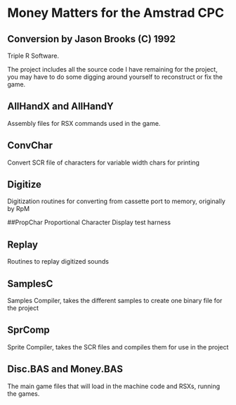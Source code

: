 # Money Matters for the Amstrad CPC
## Conversion by Jason Brooks (C) 1992
Triple R Software.

The project includes all the source code I have remaining for the project, you may have to do some digging around yourself to reconstruct or fix the game.

## AllHandX and AllHandY
Assembly files for RSX commands used in the game.

## ConvChar
Convert SCR file of characters for variable width chars for printing

## Digitize
Digitization routines for converting from cassette port to memory, originally by RpM

##PropChar
Proportional Character Display test harness

## Replay
Routines to replay digitized sounds

## SamplesC
Samples Compiler, takes the different samples to create one binary file for the project

## SprComp
Sprite Compiler, takes the SCR files and compiles them for use in the project

## Disc.BAS and Money.BAS
The main game files that will load in the machine code and RSXs, running the games.

